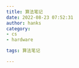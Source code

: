 ```yaml
---
title: 算法笔记
date: 2022-08-23 07:52:31
author: hanks
category:
- cs
- hardware

tags: 算法笔记

---
```



<script src="/assets/js/vendor/jquery-1.12.4.min.js"></script>
<script src="/assets/js/jquery/jquery.media.js"></script>

<div>
    <a id="media" style="width: 100%; " href="/images/cs/ds/算法笔记.pdf"></a>
</div>

<script type="text/javascript">
    $("#media").media({width:'100%', height:'900px'});
    console.log('完成')
</script>